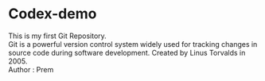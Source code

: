 # Codex-demo
This is my first Git Repository.
<br>
Git is a powerful version control system widely used for tracking changes in source code during software development. Created by Linus Torvalds in 2005.
<br>
Author : Prem
